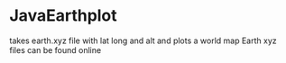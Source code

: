 # JavaEarthplot
takes earth.xyz file with lat long and alt and plots a world map
Earth xyz files can be found online
